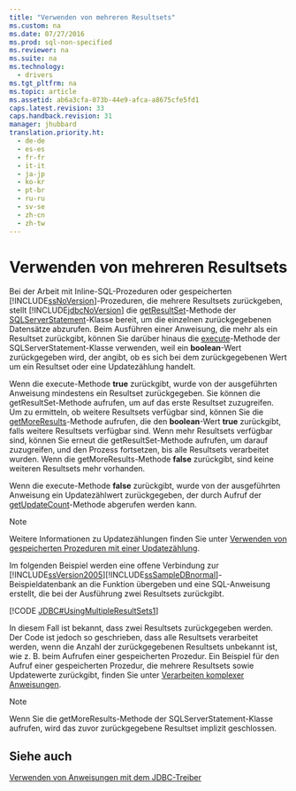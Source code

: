 ```yaml
---
title: "Verwenden von mehreren Resultsets"
ms.custom: na
ms.date: 07/27/2016
ms.prod: sql-non-specified
ms.reviewer: na
ms.suite: na
ms.technology: 
  - drivers
ms.tgt_pltfrm: na
ms.topic: article
ms.assetid: ab6a3cfa-073b-44e9-afca-a8675cfe5fd1
caps.latest.revision: 33
caps.handback.revision: 31
manager: jhubbard
translation.priority.ht: 
  - de-de
  - es-es
  - fr-fr
  - it-it
  - ja-jp
  - ko-kr
  - pt-br
  - ru-ru
  - sv-se
  - zh-cn
  - zh-tw
---
```

# Verwenden von mehreren Resultsets
  Bei der Arbeit mit Inline\-SQL\-Prozeduren oder gespeicherten [!INCLUDE[ssNoVersion](../content/includes/ssNoVersion_md.md)]\-Prozeduren, die mehrere Resultsets zurückgeben, stellt [!INCLUDE[jdbcNoVersion](../content/includes/jdbcNoVersion_md.md)] die [getResultSet](../content/getResultSet-Method--SQLServerStatement-.md)\-Methode der [SQLServerStatement](../content/SQLServerStatement-Class.md)\-Klasse bereit, um die einzelnen zurückgegebenen Datensätze abzurufen. Beim Ausführen einer Anweisung, die mehr als ein Resultset zurückgibt, können Sie darüber hinaus die [execute](../content/execute-Method--SQLServerStatement-.md)\-Methode der SQLServerStatement\-Klasse verwenden, weil ein **boolean**\-Wert zurückgegeben wird, der angibt, ob es sich bei dem zurückgegebenen Wert um ein Resultset oder eine Updatezählung handelt.  
  
 Wenn die execute\-Methode **true** zurückgibt, wurde von der ausgeführten Anweisung mindestens ein Resultset zurückgegeben. Sie können die getResultSet\-Methode aufrufen, um auf das erste Resultset zuzugreifen. Um zu ermitteln, ob weitere Resultsets verfügbar sind, können Sie die [getMoreResults](../content/getMoreResults-Method--SQLServerStatement-.md)\-Methode aufrufen, die den **boolean**\-Wert **true** zurückgibt, falls weitere Resultsets verfügbar sind. Wenn mehr Resultsets verfügbar sind, können Sie erneut die getResultSet\-Methode aufrufen, um darauf zuzugreifen, und den Prozess fortsetzen, bis alle Resultsets verarbeitet wurden. Wenn die getMoreResults\-Methode **false** zurückgibt, sind keine weiteren Resultsets mehr vorhanden.  
  
 Wenn die execute\-Methode **false** zurückgibt, wurde von der ausgeführten Anweisung ein Updatezählwert zurückgegeben, der durch Aufruf der [getUpdateCount](../content/getUpdateCount-Method--SQLServerStatement-.md)\-Methode abgerufen werden kann.  
  
> [!NOTE]  
>  Weitere Informationen zu Updatezählungen finden Sie unter [Verwenden von gespeicherten Prozeduren mit einer Updatezählung](../content/Using-a-Stored-Procedure-with-an-Update-Count.md).  
  
 Im folgenden Beispiel werden eine offene Verbindung zur [!INCLUDE[ssVersion2005](../content/includes/ssVersion2005_md.md)][!INCLUDE[ssSampleDBnormal](../content/includes/ssSampleDBnormal_md.md)]\-Beispieldatenbank an die Funktion übergeben und eine SQL\-Anweisung erstellt, die bei der Ausführung zwei Resultsets zurückgibt.  
  
 [!CODE [JDBC#UsingMultipleResultSets1](../CodeSnippet/SQLDrivers/jdbc#usingmultipleresultsets1)]  
  
 In diesem Fall ist bekannt, dass zwei Resultsets zurückgegeben werden. Der Code ist jedoch so geschrieben, dass alle Resultsets verarbeitet werden, wenn die Anzahl der zurückgegebenen Resultsets unbekannt ist, wie z. B. beim Aufrufen einer gespeicherten Prozedur. Ein Beispiel für den Aufruf einer gespeicherten Prozedur, die mehrere Resultsets sowie Updatewerte zurückgibt, finden Sie unter [Verarbeiten komplexer Anweisungen](../content/Handling-Complex-Statements.md).  
  
> [!NOTE]  
>  Wenn Sie die getMoreResults\-Methode der SQLServerStatement\-Klasse aufrufen, wird das zuvor zurückgegebene Resultset implizit geschlossen.  
  
## Siehe auch  
 [Verwenden von Anweisungen mit dem JDBC-Treiber](../content/Using-Statements-with-the-JDBC-Driver.md)  
  
  